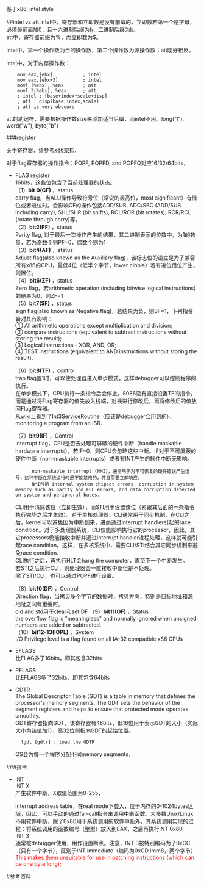 基于x86, intel style

##intel vs att
intel中，寄存器和立即数是没有前缀的，立即数若第一个是字母，必须最前面加0，且十六进制后缀为h，二进制后缀为b。  
att中，寄存器前缀为%，而立即数为$。  

intel中，第一个操作数为目的操作数，第二个操作数为源操作数；att刚好相反。  

intel中，对于内存操作数：  

		mov	eax,[ebx]			; intel
		mov	eax,[ebx+3]  		; intel
		movl (%ebx), %eax		; att
		movl 3(%ebx), %eax		; att
		; intel : [base+index*scale+disp]
		; att : disp(base,index,scale)
		; att is very obscure
att的助记符，需要根据操作数size来添加适当后缀，而intel不用。long("l"), word("w"), byte("b")

###register

关于寄存器，请参考[x86架构][x86_url].

对于flag寄存器的操作指令：POPF, POPFD, and POPFQ对应16/32/64bits，

* FLAG register  
	16bits，这些位包含了当前处理器的状态。  
	（1）**bit 0(CF)** ，status  
		carry flag，当ALU操作导致符号位（常说的最高位，most significant）有借位或者进位时。会影响CF的操作包括ADD/SUB, ADC/SBC (ADD/SUB including carry), SHL/SHR (bit shifts), ROL/ROR (bit rotates), RCR/RCL (rotate through carry)等。  
	（2）**bit2(PF)** ，status  
		Parity flag, 对于最后一次操作产生的结果，其二进制表示的位数中，为1的数量，若为奇数个则PF=0，偶数个则为1  
	（3）**bit4(AF)** ，status  
		Adjust flag(also known as the Auxiliary flag)，该标志位的设立是为了兼容所有x86的CPU，最低4位（低半个字节，lower nibble）若有进位借位产生，则置位。  
	（4）**bit6(ZF)** ，status  
		Zero flag，若arithmetic operation (including bitwise logical instructions)的结果为0，则ZF=1  
	（5）**bit7(SF)** ，status  
		sign flag(also known as Negative flag)，若结果为负，则SF=1，下列指令会对其有影响：  
		① All arithmetic operations except multiplication and division;  
		② compare instructions (equivalent to subtract instructions without storing the result);  
		③ Logical instructions - XOR, AND, OR;  
		④ TEST instructions (equivalent to AND instructions without storing the result).  

	（6）**bit8(TF)** ，control  
		trap flag置1时，可以使处理器进入单步模式，这样debugger可以控制程序的执行。  
		在单步模式下，CPU执行一条指令后会停止，8086没有直接设置TF的指令，而是通过将Flag寄存器的值先放入栈端，对栈进行修改后，再将修改后的值放回Flag寄存器。  
		从wiki上看到了Int3ServiceRoutine（应该是debugger会用到的），monitoring a program from an ISR.  

	（7）**bit9(IF)** ，Control  
		Interrupt flag，CPU是否去处理可屏蔽的硬件中断（handle maskable hardware interrupts），若IF=0，则CPU会忽略这些中断。IF对于不可屏蔽的硬件中断（non-maskable interrupts）或者有INT产生的软件中断无影响。  
			
			non-maskable interrupt (NMI)，通常用于对不可恢复的硬件错误产生信号，这种中断在系统运行时是不能禁用的，并且需要立即响应。
			NMI包括 internal system chipset errors, corruption in system memory such as parity and ECC errors, and data corruption detected on system and peripheral buses.
		
	CLI用于清除该位（立即生效），而STI用于设置该位（紧跟其后面的一条指令执行完毕之后才生效）。对于单核处理器，CLI通常用于同步机制，在CLI之后，kernel可以避免因为中断到来，进而通过interrupt handler引起的race condition。对于多处理器系统，CLI仅能影响执行它的processor，因此，其它processors仍能接收中断并通过interrupt handler进程处理，这样就可能引起race condition。这样，在多核系统中，需要CLI/STI结合其它同步机制来避免race condition.  
	CLI执行之后，再执行HLT会hang the computer，直至下一个中断发生。  
	若STI之后执行CLI，则处理器会一直接收中断但是不处理。  
	除了STI/CLI，也可以通过POPF进行设置。  
	
	（8）**bit10(DF)** ，Control  
		Direction flag，当拷贝多个字节的数据时，拷贝方向，特别是目标地址和源地址之间有重叠时。  
		cld and std用于clear和set DF
	（9）**bit11(OF)** ，Status  
		the overflow flag is "meaningless" and normally ignored when unsigned numbers are added or subtracted.  
	（10）**bit12-13(IOPL)** ，System  
		 I/O Privilege level is a flag found on all IA-32 compatible x86 CPUs


* EFLAGS  
	比FLAG多了16bits，即其包含32bits  

* RFLAGS  
	比EFLAGS多了32bits，即其包含64bits  

* GDTR  
	The Global Descriptor Table (GDT) is a table in memory that defines the processor's memory segments. The GDT sets the behavior of the segment registers and helps to ensure that protected mode operates smoothly.  
	GDT寄存器指向GDT，该寄存器有48bits，低16位用于表示GDT的大小（实际大小为该值加1），高32位则指向GDT的起始位置。

		lgdt [gdtr] ; load the GDTR  
	OS会为每一个程序分配不同memory segments，
			 
###指令

* INT  
	INT X  
	产生软件中断，X取值范围为0-255，

	interrupt address table，在real mode下载入，位于内存的0-1024bytes区域，因此，可以手动的通过far-call指令来调用中断函数。大多数Unix/Linux不用软件中断，除了0x80用于系统调用的软件中断外，其系统调用实现的过程：将系统调用的函数编号（整型）放入到EAX，之后再执行INT 0x80    
	INT 3  
	通常被debugger使用，用作设置断点。注意，INT 3被特别编码为了0xCC（只有一个字节），区别于INT immediate（编码为0xCD imm8，两个字节）<font color='red'>This makes them unsuitable for use in patching instructions (which can be one byte long);</font>

#参考资料

[x86_url]:https://en.wikipedia.org/wiki/X86